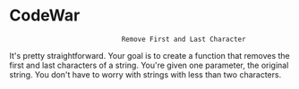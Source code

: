 # CodeWar
                                Remove First and Last Character
It's pretty straightforward. Your goal is to create a function that removes the first and last characters of a string. You're given one parameter, the original string. You don't have to worry with strings with less than two characters.